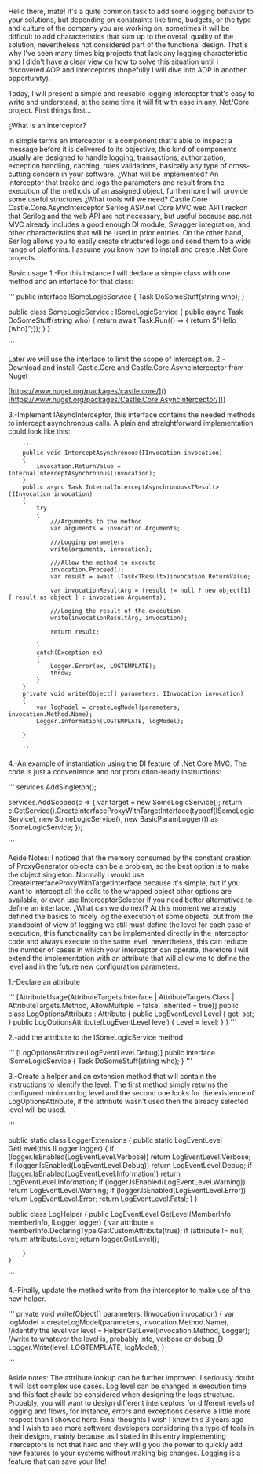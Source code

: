  Hello there, mate! It's a quite common task to add some logging behavior to your solutions, but depending on constraints like time, budgets, or the type and culture of the company you are working on, sometimes it will be difficult to add characteristics that sum up to the overall quality of the solution, nevertheless not considered part of the functional design. That's why I've seen many times big projects that lack any logging characteristic and  I didn't have a clear view on how to solve this situation until I discovered AOP and interceptors (hopefully I will dive into AOP in another opportunity).

Today, I will present a simple and reusable logging interceptor that's easy to write and understand, at the same time it will fit with ease in any. Net/Core project. First things first...

¿What is an interceptor?

In simple terms an Interceptor is a component that's able to inspect a message before it is delivered to its objective, this kind of components usually are designed to handle logging, transactions, authorization, exception handling, caching, rules validations, basically any type of cross-cutting concern in your software.
¿What will be implemented?
An interceptor that tracks and logs the parameters and result from the execution of the methods of an assigned object, furthermore I will provide some useful structures
¿What tools will we need?
Castle.Core
Castle.Core.AsyncInterceptor
Serilog 
ASP.net Core MVC web API
I reckon that Serilog and the web API are not necessary, but useful because asp.net MVC already includes a good enough DI module,  Swagger integration, and other characteristics that will be used in prior entries. On the other hand, Serilog allows you to easily create structured logs and send them to a  wide range of platforms. I assume you know how to install and create .Net Core projects.

Basic usage
1.-For this instance I will declare a simple class with one method and an interface for that class:

'''
  public interface ISomeLogicService
    {
        Task DoSomeStuff(string who);
    }
  
 public class SomeLogicService : ISomeLogicService
    {
        public async Task DoSomeStuff(string who)
        {
            return await Task.Run(() => { return $"Hello {who}";});
        }
    }

'''
 
Later we will use the interface to limit the scope of interception.
2.-Download and install Castle.Core and Castle.Core.AsyncInterceptor from Nuget 

[https://www.nuget.org/packages/castle.core/]()
[https://www.nuget.org/packages/Castle.Core.AsyncInterceptor/]()

3.-Implement IAsyncInterceptor, this interface contains the needed methods to intercept asynchronous calls. A plain and straightforward implementation could look like this:
  
  		'''
        public void InterceptAsynchronous(IInvocation invocation)
        {
            invocation.ReturnValue = InternalInterceptAsynchronous(invocation);
        }
        public async Task InternalInterceptAsynchronous<TResult>(IInvocation invocation)
        {
            try
            {
                ///Arguments to the method
                var arguments = invocation.Arguments;

                ///Logging parameters
                write(arguments, invocation);

                ///Allow the method to execute
                invocation.Proceed();
                var result = await (Task<TResult>)invocation.ReturnValue;

                var invocationResultArg = (result != null ? new object[1] { result as object } : invocation.Arguments);

                ///Loging the result of the execution
                write(invocationResultArg, invocation);

                return result;

            }
            catch(Exception ex)
            {
                Logger.Error(ex, LOGTEMPLATE);
                throw;
            }
        }
        private void write(Object[] parameters, IInvocation invocation)
        {
            var logModel = createLogModel(parameters, invocation.Method.Name);
            Logger.Information(LOGTEMPLATE, logModel);

        }

        '''
        
4.-An example of instantiation using the DI feature of .Net Core MVC. The code is just a convenience and not production-ready instructions:

'''
  services.AddSingleton<ProxyGenerator>();
  
  services.AddScoped<ISomeLogicService>(c =>
  {
        var target = new SomeLogicService();
        return c.GetService().CreateInterfaceProxyWithTargetInterface(typeof(ISomeLogicService), new SomeLogicService(), new 	BasicParamLogger()) as ISomeLogicService;
  });

'''

Aside Notes: 
I noticed that the memory consumed by the constant creation of ProxyGenerator objects can be a problem, so the best option is to make the object singleton.
Normally I would use CreateInterfaceProxyWithTargetInterface because it's simple, but if you want to intercept all the calls to the wrapped object other options are available, or even use IInterceptorSelector if you need better alternatives to define an interface.
¿What can we do next?
At this moment we already defined the basics to nicely log the execution of some objects, but from the standpoint of view of logging we still must define the level for each case of execution, this functionality can be implemented directly in the interceptor code and always execute to the same level, nevertheless, this can reduce the number of cases in which your interceptor can operate, therefore I will extend the implementation with an attribute that will allow me to define the level and in the future new configuration parameters.

1.-Declare an attribute

'''
  [AttributeUsage(AttributeTargets.Interface | AttributeTargets.Class | AttributeTargets.Method, AllowMultiple = false, Inherited = true)]
    public class LogOptionsAttribute : Attribute
    {
        public LogEventLevel Level { get; set; }
        public LogOptionsAttribute(LogEventLevel level)
        {
            Level = level;
        }
    }
'''

2.-add the attribute to the ISomeLogicService method

'''
 [LogOptionsAttribute(LogEventLevel.Debug)]
    public interface ISomeLogicService
    {
        Task DoSomeStuff(string who);
    }
'''
 
3.-Create a helper and an extension method that will contain the instructions to identify the level. The first method simply returns the configured minimum log level and the second one looks for the existence of LogOptionsAttribute, if the attribute wasn't used then the already selected level will be used.

'''

public static class LoggerExtensions
    {
        public static LogEventLevel GetLevel(this ILogger logger)
        {
            if (logger.IsEnabled(LogEventLevel.Verbose)) return LogEventLevel.Verbose;
            if (logger.IsEnabled(LogEventLevel.Debug)) return LogEventLevel.Debug;
            if (logger.IsEnabled(LogEventLevel.Information)) return LogEventLevel.Information;
            if (logger.IsEnabled(LogEventLevel.Warning)) return LogEventLevel.Warning;
            if (logger.IsEnabled(LogEventLevel.Error)) return LogEventLevel.Error;
            return LogEventLevel.Fatal;
        }
    }

public class LogHelper
    {
        public LogEventLevel GetLevel(MemberInfo memberInfo, ILogger logger)
        {
            var attribute = memberInfo.DeclaringType.GetCustomAttribute<LogOptionsAttribute>(true);
            if (attribute != null) return attribute.Level;
            return logger.GetLevel();

        }
    }

'''

4.-Finally, update the method write from the interceptor to make use of the new helper.

''' 
private void write(Object[] parameters, IInvocation invocation)
{
  var logModel = createLogModel(parameters, invocation.Method.Name);
  //identify the level
  var level = Helper.GetLevel(invocation.Method, Logger);
  //write to whatever the level is, probably info, verbose or debug ;D
  Logger.Write(level, LOGTEMPLATE, logModel);
}

'''

Aside notes:
The attribute lookup can be further improved. I seriously doubt it will last complex use cases.
Log level can be changed in execution time and this fact should be considered when designing the logs structure.
Probably, you will want to design different interceptors for different levels of logging and flows, for instance, errors and exceptions deserve a little more respect than I showed here.
Final thoughts
I wish I knew this 3 years ago and I wish to see more software developers considering this type of tools in their designs, mainly because as I stated in this entry implementing interceptors is not that hard and they will g you the power to quickly add new features to your systems without making big changes. Logging is a feature that can save your life!

